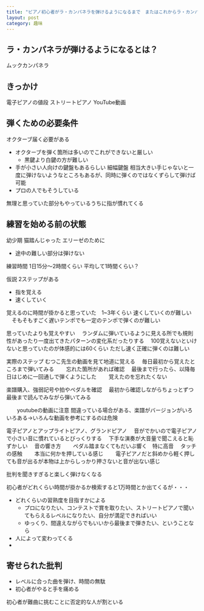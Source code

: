 ```yaml
---
title: "ピアノ初心者がラ・カンパネラを弾けるようになるまで　またはこれからラ・カンパネラを弾きたい人へ"
layout: post
category: 趣味
---
```



## ラ・カンパネラが弾けるようになるとは？
ムックカンパネラ



## きっかけ
電子ピアノの値段
ストリートピアノ
YouTube動画

## 弾くための必要条件
オクターブ届く必要がある
- オクターブを弾く箇所は多いのでこれができないと厳しい
  - 黒鍵より白鍵の方が難しい
- 手が小さい人向けの鍵盤もあるらしい
細幅鍵盤
相当大きい手じゃないと一度に弾けないようなところもあるが、同時に弾くのではなくずらして弾けば可能
- プロの人でもそうしている

無理と思っていた部分もやっているうちに指が慣れてくる


## 練習を始める前の状態
幼少期
猫踏んじゃった
エリーゼのために
  - 途中の難しい部分は弾けない


練習時間
1日15分〜2時間くらい
平均して1時間くらい？


仮説
2ステップがある
- 指を覚える
- 速くしていく

覚えるのに時間が掛かると思っていた　1~3年くらい
速くしていくのが難しい
　そもそもすごく遅いテンポでも一定のテンポで弾くのが難しい


思っていたよりも覚えやすい
　ランダムに弾いているように見える所でも規則性があったり一度出てきたパターンの変化系だったりする
　100覚えないといけないと思っていたのが体感的には60くらい
ただし速く正確に弾くのは難しい


実際のステップ
むつこ先生の動画を見て地道に覚える
　毎日最初から覚えたところまで弾いてみる
　　忘れた箇所があれば確認
　最後まで行ったら、以降毎日はじめに一回通しで弾くようにした
　　覚えたのを忘れたくない

楽譜購入、強弱記号や拍やペダルを確認
　最初から確認しながらちょっとずつ最後まで読んでみながら弾いてみる


　　youtubeの動画に注意 間違っている場合がある、楽譜がバージョンがいろいろある→いろんな動画を参考にするのは危険

電子ピアノとアップライトピアノ、グランドピアノ
　音がでかいので電子ピアノで小さい音に慣れているとびっくりする
　下手な演奏が大音量で聞こえると恥ずかしい
　音の響き方
　　ペダル踏まなくてもだいぶ響く　特に高音
　タッチの感触
　　本当に何かを押している感じ
　　電子ピアノだと斜めから軽く押しても音が出るが本物は上からしっかり押さないと音が出ない感じ




批判を聞きすぎると楽しく弾けなくなる


初心者がどれくらい時間が掛かるか検索すると1万時間とか出てくるが・・・
- どれくらいの習熟度を目指すかによる
  - プロになりたい、コンテストで賞を取りたい、ストリートピアノで聞いてもらえるレベルになりたい、自分が満足できればいい
  - ゆっくり、間違えながらでもいいから最後まで弾きたい、ということなら
- 人によって変わってくる
- 


## 寄せられた批判
- レベルに合った曲を弾け、時間の無駄
- 初心者がやると手を痛める

初心者が難曲に挑むことに否定的な人が割といる

